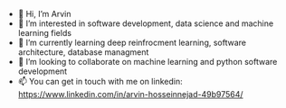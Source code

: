- 👋 Hi, I’m Arvin
- 👀 I’m interested in software development, data science and machine learning fields
- 🌱 I’m currently learning deep reinfrocment learning, software architecture, database managment 
- 💞️ I’m looking to collaborate on machine learning and python software development
- 📫 You can get in touch with me on linkedin: https://www.linkedin.com/in/arvin-hosseinnejad-49b97564/

<!---
Arvin-Hosseinnejad/Arvin-Hosseinnejad is a ✨ special ✨ repository because its `README.md` (this file) appears on your GitHub profile.
You can click the Preview link to take a look at your changes.
--->
